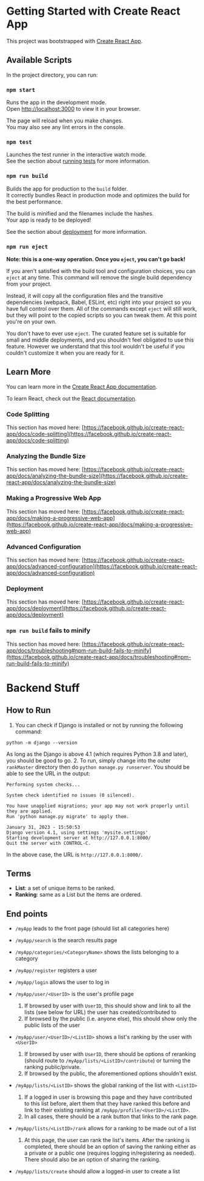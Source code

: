 # Getting Started with Create React App

This project was bootstrapped with [Create React App](https://github.com/facebook/create-react-app).

## Available Scripts

In the project directory, you can run:

### `npm start`

Runs the app in the development mode.\
Open [http://localhost:3000](http://localhost:3000) to view it in your browser.

The page will reload when you make changes.\
You may also see any lint errors in the console.

### `npm test`

Launches the test runner in the interactive watch mode.\
See the section about [running tests](https://facebook.github.io/create-react-app/docs/running-tests) for more information.

### `npm run build`

Builds the app for production to the `build` folder.\
It correctly bundles React in production mode and optimizes the build for the best performance.

The build is minified and the filenames include the hashes.\
Your app is ready to be deployed!

See the section about [deployment](https://facebook.github.io/create-react-app/docs/deployment) for more information.

### `npm run eject`

**Note: this is a one-way operation. Once you `eject`, you can't go back!**

If you aren't satisfied with the build tool and configuration choices, you can `eject` at any time. This command will remove the single build dependency from your project.

Instead, it will copy all the configuration files and the transitive dependencies (webpack, Babel, ESLint, etc) right into your project so you have full control over them. All of the commands except `eject` will still work, but they will point to the copied scripts so you can tweak them. At this point you're on your own.

You don't have to ever use `eject`. The curated feature set is suitable for small and middle deployments, and you shouldn't feel obligated to use this feature. However we understand that this tool wouldn't be useful if you couldn't customize it when you are ready for it.

## Learn More

You can learn more in the [Create React App documentation](https://facebook.github.io/create-react-app/docs/getting-started).

To learn React, check out the [React documentation](https://reactjs.org/).

### Code Splitting

This section has moved here: [https://facebook.github.io/create-react-app/docs/code-splitting](https://facebook.github.io/create-react-app/docs/code-splitting)

### Analyzing the Bundle Size

This section has moved here: [https://facebook.github.io/create-react-app/docs/analyzing-the-bundle-size](https://facebook.github.io/create-react-app/docs/analyzing-the-bundle-size)

### Making a Progressive Web App

This section has moved here: [https://facebook.github.io/create-react-app/docs/making-a-progressive-web-app](https://facebook.github.io/create-react-app/docs/making-a-progressive-web-app)

### Advanced Configuration

This section has moved here: [https://facebook.github.io/create-react-app/docs/advanced-configuration](https://facebook.github.io/create-react-app/docs/advanced-configuration)

### Deployment

This section has moved here: [https://facebook.github.io/create-react-app/docs/deployment](https://facebook.github.io/create-react-app/docs/deployment)

### `npm run build` fails to minify

This section has moved here: [https://facebook.github.io/create-react-app/docs/troubleshooting#npm-run-build-fails-to-minify](https://facebook.github.io/create-react-app/docs/troubleshooting#npm-run-build-fails-to-minify)


# Backend Stuff
## How to Run
1. You can check if Django is installed or not by running the following command:
```
python -m django --version
```
As long as the Django is above 4.1 (which requires Python 3.8 and later), you should be good to go.
2. To run, simply change into the outer `rankMaster` directory then do `python manage.py runserver`. You should be able to see the URL in the output:
```
Performing system checks...

System check identified no issues (0 silenced).

You have unapplied migrations; your app may not work properly until they are applied.
Run 'python manage.py migrate' to apply them.

January 31, 2023 - 15:50:53
Django version 4.1, using settings 'mysite.settings'
Starting development server at http://127.0.0.1:8000/
Quit the server with CONTROL-C.
```
In the above case, the URL is `http://127.0.0.1:8000/`.
## Terms
- **List**: a set of unique items to be ranked.
- **Ranking**: same as a List but the items are ordered.
## End points
- `/myApp` leads to the front page (should list all categories here)
- `/myApp/search` is the search results page
- `/myApp/categories/<CategoryName>` shows the lists belonging to a category
- `/myApp/register` registers a user
- `/myApp/login` allows the user to log in
- `/myApp/user/<UserID>` is the user's profile page
    1. If browsed by user with `UserID`, this should show and link to all the lists (see below for URL) the user has created/contributed to
    2. If browsed by the public (i.e. anyone else), this should show only the public lists of the user

- `/myApp/user/<UserID>/<ListID>` shows a list's ranking by the user with `<UserID>`
    1. If browsed by user with `UserID`, there should be options of reranking (should route to `/myApp/lists/<ListID>/contribute`) or turning the ranking public/private.
    2. If browsed by the public, the aforementioned options shouldn't exist.

- `/myApp/lists/<ListID>` shows the global ranking of the list with `<ListID>`
    1. If a logged in user is browsing this page and they have contributed to this list before, alert them that they have ranked this before and link to their existing ranking at `/myApp/profile/<UserID>/<ListID>`.
    2. In all cases, there should be a rank button that links to the rank page.
    
- `/myApp/lists/<ListID>/rank` allows for a ranking to be made out of a list
    1. At this page, the user can rank the list's items. After the ranking is completed, there should be an option of saving the ranking either as a private or a public one (requires logging in/registering as needed). There should also be an option of sharing the ranking.

- `/myApp/lists/create` should allow a logged-in user to create a list